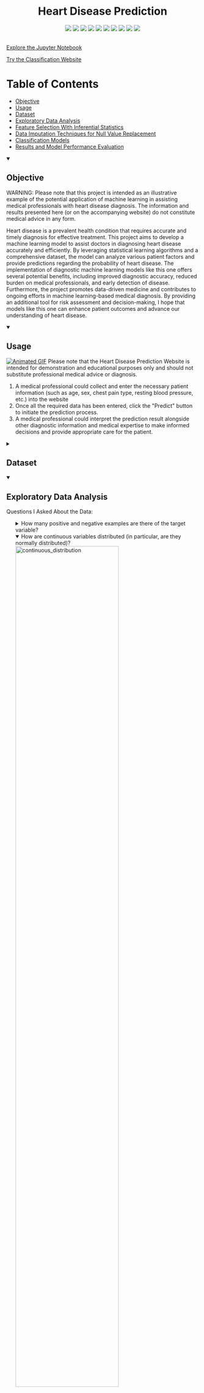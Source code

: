 



<div align="center">
  <h1>Heart Disease Prediction</h1>
</div>


<div align="center">
    <a href="https://www.python.org"><img src="https://img.shields.io/badge/python-3670A0?style=for-the-badge&logo=python&logoColor=ffdd54" /></a>
    <a href="https://numpy.org"><img src="https://img.shields.io/badge/numpy-%23013243.svg?style=for-the-badge&logo=numpy&logoColor=white" /></a>
    <a href="https://pandas.pydata.org"><img src="https://img.shields.io/badge/pandas-%23150458.svg?style=for-the-badge&logo=pandas&logoColor=white" /></a>
    <a href="https://www.scipy.org"><img src="https://img.shields.io/badge/SciPy-%230C55A5.svg?style=for-the-badge&logo=scipy&logoColor=%white" /></a>
    <a href="https://matplotlib.org"><img src="https://img.shields.io/badge/Matplotlib-%23ffffff.svg?style=for-the-badge&logo=Matplotlib&logoColor=black" /></a>
    <a href="https://seaborn.pydata.org"><img src="https://img.shields.io/badge/seaborn-%23565E64.svg?style=for-the-badge&logo=seaborn&logoColor=white" /></a>
    <a href="https://scikit-learn.org"><img src="https://img.shields.io/badge/scikit--learn-%23F7931E.svg?style=for-the-badge&logo=scikit-learn&logoColor=white" /></a>
    <a href="https://www.tensorflow.org"><img src="https://img.shields.io/badge/TensorFlow-%23FF6F00.svg?style=for-the-badge&logo=TensorFlow&logoColor=white" /></a>
    <a href="https://keras.io"><img src="https://img.shields.io/badge/Keras-%23D00000.svg?style=for-the-badge&logo=Keras&logoColor=white" /></a>
    <a href="https://streamlit.io"><img src="https://img.shields.io/badge/Streamlit-%235F4690.svg?style=for-the-badge&logo=streamlit&logoColor=white" /></a>
</div>
<br>

[Explore the Jupyter Notebook](https://github.com/nripstein/Heart-Disease-Prediction/blob/main/heart%20failure%20prediction%20notebook.ipynb)

[Try the Classification Website](https://heart-disease-prediction-ripstein.streamlit.app/)

# Table of Contents
- [Objective](https://github.com/nripstein/Heart-Disease-Prediction/blob/main/README.md#objective)
- [Usage](https://github.com/nripstein/Heart-Disease-Prediction/blob/main/README.md#usage)
- [Dataset](https://github.com/nripstein/Heart-Disease-Prediction/blob/main/README.md#dataset)
- [Exploratory Data Analysis](https://github.com/nripstein/Heart-Disease-Prediction/blob/main/README.md#exploratory-data-analysis)
- [Feature Selection With Inferential Statistics](https://github.com/nripstein/Heart-Disease-Prediction/blob/main/README.md#feature-selection-with-inferential-statistics)
- [Data Imputation Techniques for Null Value Replacement](https://github.com/nripstein/Heart-Disease-Prediction/blob/main/README.md#data-imputation-techniques-for-null-value-replacement)
- [Classification Models](https://github.com/nripstein/Heart-Disease-Prediction/blob/main/README.md#classification-models)
- [Results and Model Performance Evaluation](https://github.com/nripstein/Heart-Disease-Prediction/blob/main/README.md#results-and-model-performance-evaluation)

<details open>
  <summary><H2>Objective</H2></summary>
<p>WARNING: Please note that this project is intended as an illustrative example of the potential application of machine learning in assisting medical professionals with heart disease diagnosis. The information and results presented here (or on the accompanying website) do not constitute medical advice in any form.</p>
	
	
<p>Heart disease is a prevalent health condition that requires accurate and timely diagnosis for effective treatment. This project aims to develop a machine learning model to assist doctors in diagnosing heart disease accurately and efficiently. By leveraging statistical learning algorithms and a comprehensive dataset, the model can analyze various patient factors and provide predictions regarding the probability of heart disease. The implementation of diagnostic machine learning models like this one offers several potential benefits, including improved diagnostic accuracy, reduced burden on medical professionals, and early detection of disease. Furthermore, the project promotes data-driven medicine and contributes to ongoing efforts in machine learning-based medical diagnosis. By providing an additional tool for risk assessment and decision-making, I hope that models like this one can enhance patient outcomes and advance our understanding of heart disease.</p>
</details>


<details open>
  <summary><H2>Usage</H2></summary>
	<a href="https://nripstein-heart-disease-pre-heart-disease-prediction-app-wsdsib.streamlit.app/"><img src="https://github.com/nripstein/Heart-Disease-Prediction/assets/98430636/45d41781-87cc-454d-bdab-2ddb09c539a1" alt="Animated GIF"></a>
Please note that the Heart Disease Prediction Website is intended for demonstration and educational purposes only and should not substitute professional medical advice or diagnosis.
	<ol>
	<li>A medical professional could collect and enter the necessary patient information (such as age, sex, chest pain type, resting blood pressure, etc.) into the website</li>
	<li>Once all the required data has been entered, click the "Predict" button to initiate the prediction process.</li>
	<li>A medical professional could interpret the prediction result alongside other diagnostic information and medical expertise to make informed decisions and provide appropriate care for the patient.</li>
		
</ol>
</details>


<details>
  <summary><H2>Dataset</H2></summary>

[Link to dataset](https://www.kaggle.com/datasets/fedesoriano/heart-failure-prediction)

**Attribute Information**
1.  Age: age of the patient [years]
2.  Sex: sex of the patient [M: Male, F: Female]
3.  ChestPainType: chest pain type [TA: Typical Angina, ATA: Atypical Angina, NAP: Non-Anginal Pain, ASY: Asymptomatic]
4.  RestingBP: resting blood pressure [mm Hg]
5.  Cholesterol: serum cholesterol [mm/dl]
6.  FastingBS: fasting blood sugar [1: if FastingBS > 120 mg/dl, 0: otherwise]
7.  RestingECG: resting electrocardiogram results [Normal: Normal, ST: having ST-T wave abnormality (T wave inversions and/or ST elevation or depression of > 0.05 mV), LVH: showing probable or definite left ventricular hypertrophy by Estes' criteria]
8.  MaxHR: maximum heart rate achieved [Numeric value between 60 and 202]
9.  ExerciseAngina: exercise-induced angina [Y: Yes, N: No]
10.  Oldpeak: oldpeak = ST [Numeric value measured in depression]
11.  ST_Slope: the slope of the peak exercise ST segment [Up: upsloping, Flat: flat, Down: downsloping]
12.  HeartDisease: output class [1: heart disease, 0: Normal]

**Source**

This dataset was created by combining different datasets already available independently but not combined before. In this dataset, 5 heart datasets are combined over 11 common features which makes it the largest heart disease dataset available so far for research purposes. The five datasets used for its curation are:

-   Cleveland: 303 observations
-   Hungarian: 294 observations
-   Switzerland: 123 observations
-   Long Beach VA: 200 observations
-   Stalog (Heart) Data Set: 270 observations

Total: 1190 observations  
Duplicated: 272 observations

`Final dataset: 918 observations`

Creators:
1.  Hungarian Institute of Cardiology. Budapest: Andras Janosi, M.D.
2.  University Hospital, Zurich, Switzerland: William Steinbrunn, M.D.
3.  University Hospital, Basel, Switzerland: Matthias Pfisterer, M.D.
4.  V.A. Medical Center, Long Beach and Cleveland Clinic Foundation: Robert Detrano, M.D., Ph.D.

Donor to UC Irvine Machine Learning Repository:  
David W. Aha (aha '@' ics.uci.edu) (714) 856-8779

The datasets from the above sources were combined into the dataset I used by Kaggle user fedesoriano.

Data source Citation:
  
fedesoriano. (September 2021). Heart Failure Prediction Dataset. Retrieved [May 22, 2023] from [https://www.kaggle.com/fedesoriano/heart-failure-prediction](https://www.kaggle.com/fedesoriano/heart-failure-prediction).
</details>


<details open>
    <summary><h2>Exploratory Data Analysis</h2></summary>
    <p>Questions I Asked About the Data:</p>
    <ol>
        <details>
            <summary>How many positive and negative examples are there of the target variable?</summary>
	     <img src="https://github.com/nripstein/Heart-Disease-Prediction/assets/98430636/697609a2-8ef0-4ea5-bf7a-a263102b9ed8" alt="target_freq" width="75%">
	     <p>The dataset is close to balanced, so there is no need to impliment techniques to improve classifaction of infrequent categories like Synthetic Minority Over-sampling.</p>
        </details>
        <details open>
            <summary>How are continuous variables distributed (in particular, are they normally distributed)?</summary>
	    <img src=https://github.com/nripstein/Heart-Disease-Prediction/assets/98430636/62b9a4ff-74a2-4a57-84e1-92a1a767425b" alt="continuous_distribution" width="75%">
	    <img src="https://github.com/nripstein/Heart-Disease-Prediction/assets/98430636/745cbb3c-0248-4b97-baee-aa6b309bee99" alt="qq_plots" width="75%">
	      
<p><strong>Key Takeaways:</strong></p>  <ol>  <li>Upon visually examining the distribution of age, resting blood pressure, and maximum heart rate, they appeared to resemble a normal distribution. However, the application of Q-Q plots indicated deviations from Gaussian distribution. Consequently, I conducted Shapiro-Wilk tests on each of these variables, which confirmed their non-normal distribution.</li>  <li>Notably, a considerable number of cholesterol values were assigned as 0 to represent null values.</li>  </ol>  <p><strong>Leveraging These Insights:</strong></p>  <ol>  <li>To address the departure from normality, I opted to employ the <code>StandardScaler()</code> function from the sklearn library. This transformation aimed to bring the data points closer to a normal distribution.</li>  <li>Initially, when constructing the baseline models, I retained the original cholesterol data without any modifications. However, to overcome the limitation imposed by the null cholesterol values, I employed a series of techniques which aim to replace the null values with numbers from which models can generate meaningful predictions.</li>  </ol>
        </details>
        <details open>
            <summary>How do continuous variables change in conjunction with the target variable?</summary>
            <img src="https://github.com/nripstein/Heart-Disease-Prediction/assets/98430636/eaf1a71b-2a5c-4345-824f-c433a36cadad" alt="continuous_target" width="75%">
	    <p>A visual inspection indicates that age, maximum heart rate and oldpeak are most different in Heart Disease positive vs negative.  <a href="https://github.com/nripstein/Heart-Disease-Prediction/#anova">This was later statistically confirmed with an ANOVA</a></p>
        </details>
        <details>
            <summary>How many examples are there of each categorical variable?</summary>
	    <img src="https://github.com/nripstein/Heart-Disease-Prediction/assets/98430636/7e0ee7a7-1514-476c-983d-14ca90e77e42" alt="continuous_target" width="75%">
            <p>Answer goes here...</p>
        </details>
        <details>
            <summary>How does each categorical variable change in conjunction with the target variable?</summary>
            <br>
            <img src="https://github.com/nripstein/Heart-Disease-Prediction/assets/98430636/d7aa282c-d841-4b64-806d-fb54b388b21f" alt="categorical_target" width="75%">
	    <p>Answer goes here...</p>
        </details>
    </ol>
</details>

<details open>
    <summary><h2>Feature Selection With Inferential Statistics</h2></summary>
	<p>I used inferential statistics to determine the importance of the dataset's features.  If I found that a feature has no significant impact on the target variable, then it would be helpful to try models which discard that variable.  Removing an insignificant vairbale would reduce noise in the data, ideally lowering model overfitting and improving classification accuracy. For continuous features, I conducted an ANOVA, and for categorical features, I used a Chi-Squared Test.</p>
	
<H3>ANOVA</H3>
Analysis of Variance (ANOVA) is a method from inferential statistics that aims to determine if there is a statistically significant difference between the means of two (or more) groups.  This makes it a strong candidate for determining importance of continuous features in predicting a categorical output.  I used a One-Way ANOVA to test the importance of each continuous feature by checking  whether presence of heart disease had a statistically significant effect on the feature's mean.  
<H4>ANOVA Results</H4>
I found that there was a statistically significant difference (p<0.05) for each continuous feature.  This led me to decide to keep all continuous features as part of my classification models.
<br>

<img src="https://github.com/nripstein/Heart-Disease-Prediction/assets/98430636/b1fe7f56-d9b8-4149-a72a-3bf6f0b3bfda" alt="ANOVA_results" width="50%">
																	

   <h3>Chi-Squared Test</h3>
    
The Chi-Squared test is a statistical hypothesis test that is used to determine whether there is a significant association between two categorical variables. It compares the observed frequencies in each category of a contingency table with the frequencies that would be expected if the variables were independent. In the context of feature selection for my machine learning models, I used the Chi-Squared test  to identify the categorical features that are most significantly associated with the target variable.

   <H4>Chi-Squared Test Results</H4>
Like the continuous features, I found a statistically significant difference in heart disease (p<0.05) according to each categorical feature.  This led me to decide to keep all categorical features as part of my classification models.   
<img src="https://github.com/nripstein/Heart-Disease-Prediction/assets/98430636/e82a5f1a-96b3-4f26-80d5-fe57dad0d480" alt="chi_sq_results" width="50%">
</details>
																		      
<details open>
    <summary><h2>Data Imputation Techniques for Null Value Replacement</h2></summary>
    	<p>As I discovered during Exploratory Data Analysis, the dataset has 172 samples with null values for Cholesterol (which were initially set to 0). I explored various data imputation techniques in an attempt to extract meaningful training data from such samples.</p>
	<p>Initially, simple imputation strategies were deployed, namely: mean, median, and mode imputation. A noteworthy improvement in model performance was observed compared to models trained on the original dataset where null values were replaced by a default value of zero. Among these initial imputation techniques, mean imputation was found to deliver the best results for most machine learning models.</p>
	<p>Building upon these initial findings, I applied a sophisticated imputation method: applying regression analysis to estimate the missing values. The regression techniques applied included Linear Regression, Ridge Regression, Lasso Regression, Random Forest Regression, Support Vector Regression, and Regression using Deep Learning. Each of these regression-based imputation techniques displayed a similar level of performance in terms of RMSE and MAE.</p>
	<p>The performance of the regression models was found to be not as satisfactory as initially hypothesized, often falling short of the results obtained with mean imputation.  Despite this, it was observed that for Random Forest Classifiaction models, the regression-based methods exhibited strong results in terms of precision and specificity metrics. Particularly, Linear Regression and Ridge Regression-based imputation strategies performed well in these areas.</p>
</details>


<details open>
    <summary><h2>Classification Models</h2></summary>
    <p>A key component of this project involved the implementation and performance evaluation of a variety of classification models. The chosen models were tested on the datasets prepared as described in the "Data Imputation Techniques for Null Value Replacement" section. All the datasets utilized in this phase had continuous features standardized and normalized to ensure a uniform scale and improved model performance. </p>
    <ol>
        <li>Logistic Regression</li>
        <li>Random Forest Classifier</li>
        <li>Support Vector Machine Classifier</li>
        <li>Gaussian Naive Bayes Classifier</li>
        <li>Bernoulli Naive Bayes Classifier</li>
        <li>XGBoost Classifier</li>
        <li>Neural Network (of various architectures)</li>
    </ol>
    <p>For the neural network models, an expansive exploration of hyperparameter variations was conducted using cross-validation. These architectures ranged from those with a single hidden layer to those with three hidden layers, with the number of neurons per layer varying from 32 to 128.</p>
    <p>Each of these models was trained on 80% of the data, and tested on 20%.  Accuracy, Precision, Recall, F1-Score and Specificity metrics were tracked.</p>
</details>


<details open>
  <summary><H2>Results and Model Performance Evaluation</H2></summary>
  <p>A thorough analysis of over 80 models was conducted in this project, with the evaluation criteria based on several metrics including accuracy, precision, recall (sensitivity), F1-score, and specificity. Out of all the models evaluated, two demonstrated superior performance in their respective contexts.</p>
  <ol>
  <li><b>Deep Learning Model:</b></li>
  <p>The top performing model by <b>Accuracy, Recall, </b>and<b> F1-Score</b> was a deep learning model trained on data where missing cholesterol values were imputed using the mean of the available values.  Performance metrics can be found in the below figures and in Tables 1 and 2.  To accompany the single-number metrics, PDFs were also constructed to quantify the uncertainty in this model's sensitivity/recall and specificity.  I wrote a comprehensive report detailing the generation of Sensitivity and Specificity PDFs and Credible Intervals which can be found in the repository, <a href="https://github.com/nripstein/Heart-Disease-Prediction/blob/main/Bayesian%20Approach%20to%20Assessing%20Uncertainty%20in%20Sensitivity%20and%20Specificity%20Metrics.pdf">or by clicking this link</a></p>
      <p align="center">
        <img src="https://github.com/nripstein/Heart-Disease-Prediction/assets/98430636/801074f9-c7d8-4b4a-ab8e-ac19945553f1" alt="Deep Learning Classifier Confusion Matrix" width="65%">
        <img src="https://github.com/nripstein/Heart-Disease-Prediction/assets/98430636/ff2014c7-9a2f-40be-a294-4183c662abbf" alt="Deep Learning Classifier Sensitivity and Specificity PDFs" width="65%">
      </p>


<p align="center">  <table>  <caption>Table 1: Deep Learning Model Performance</caption> <thead> <tr> <th>Accuracy</th> <th>Precision</th> <th>Recall</th> <th>F1-Score</th> <th>Specificity</th> </tr> </thead> <tbody> <tr> <td>91.30%</td> <td>91.96%</td> <td>93.64</td> <td>92.79</td> <td>87.84%</td> </tr> </tbody> </table> </p> 
  <table>
    <caption>Table 2: Deep Learning Model Sensitivity and Specificity CI</caption>
    <thead>
      <tr>
        <th></th>
        <th><strong>95% CI Minimum</strong></th>
        <th><strong>95% CI Maximum</strong></th>
      </tr>
    </thead>
    <tbody>
      <tr>
        <td><strong>Sensitivity/Recall</strong></td>
        <td>88.5%</td>
        <td>96.5%</td>
      </tr>
      <tr>
        <td><strong>Specificity</strong></td>
        <td>80.5%</td>
        <td>93.5%</td>
      </tr>
    </tbody>
  </table>
</p>
		 <li> <b>Random Forest Classifier:</b></li>
<p>The top performing model by <b>Precision</b> and <b>Specificity</b> was a Random Forest Classifier trained on data with missing cholesterol values imputed using Ridge Regression. Performance metrics can be found in the below figures and in Tables 2 and 3.</p>
		 
<p align="center">
        <img src="https://github.com/nripstein/Heart-Disease-Prediction/assets/98430636/17778c8c-7dd9-4997-8276-f03f90d2a3a1" alt="Random Forest Classifier Confusion Matrix" width="65%">
        <img src="https://github.com/nripstein/Heart-Disease-Prediction/assets/98430636/9fd600b4-2ee4-4bf0-8d95-9906ab359b85" alt="Random Forest Classifier Sensitivity and Specificity PDFs" width="65%">
      </p>


<p align="center">  <table>  <caption>Table 3: Random Forest Classifier Performance</caption> <thead> <tr> <th>Accuracy</th> <th>Precision</th> <th>Recall</th> <th>F1-Score</th> <th>Specificity</th> </tr> </thead> <tbody> <tr> <td>89.67%</td> <td>94.34%</td> <td>88.50</td> <td>91.32</td> <td>91.55%</td> </tr> </tbody> </table> 
  <table>
    <caption>Table 4: Random Forest Classifier Sensitivity and Specificity CI</caption>
    <thead>
      <tr>
        <th></th>
        <th><strong>95% CI Minimum</strong></th>
        <th><strong>95% CI Maximum</strong></th>
      </tr>
    </thead>
    <tbody>
      <tr>
        <td><strong>Sensitivity/Recall</strong></td>
        <td>82.5%</td>
        <td>92.5%</td>
      </tr>
      <tr>
        <td><strong>Specificity</strong></td>
        <td>84.5%</td>
        <td>96.5%</td>
      </tr>
    </tbody>
  </table>
</p>
<p align="center">


</li>
  </ol>

</details>
